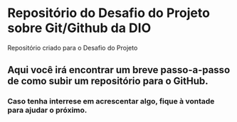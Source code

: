 # Repositório do Desafio do Projeto sobre Git/Github da DIO
Repositório criado para o Desafio do Projeto

## Aqui você irá encontrar um breve passo-a-passo de como subir um repositório para o GitHub.
### Caso tenha interrese em acrescentar algo, fique à vontade para ajudar o próximo.

